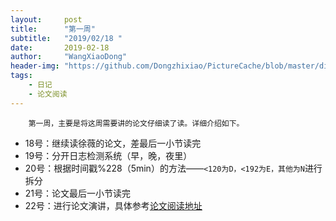 ```yaml
---
layout:     post
title:      "第一周"
subtitle:   "2019/02/18 "
date:       2019-02-18
author:     "WangXiaoDong"
header-img: "https://github.com/Dongzhixiao/PictureCache/blob/master/diaryPic/20190218.jpg?raw=true"
tags:
    - 日记
    - 论文阅读
---
```



```
    第一周，主要是将这周需要讲的论文仔细读了读。详细介绍如下。
```

- 18号：继续读徐薇的论文，差最后一小节读完
- 19号：分开日志检测系统（早，晚，夜里）
- 20号：根据时间戳%228（5min）的方法——`<120为D，<192为E，其他为N`进行拆分
- 21号：论文最后一小节读完
- 22号：进行论文演讲，具体参考<a target="_blank" href="https://dongzhixiao.github.io/2019/02/22/online-detction/">论文阅读地址</a>


